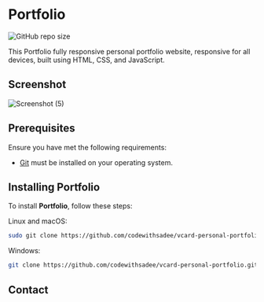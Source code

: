 # Portfolio

![GitHub repo size](https://img.shields.io/github/repo-size/codewithsadee/vcard-personal-portfolio)



This Portfolio fully responsive personal portfolio website, responsive for all devices, built using HTML, CSS, and JavaScript.

## Screenshot

![Screenshot (5)](https://github.com/ADItya0367/Portfolio/assets/113133103/570591f2-36de-4f41-87c6-7f38a84f1cd7)


## Prerequisites

Ensure you have met the following requirements:

* [Git](https://git-scm.com/downloads "Download Git") must be installed on your operating system.

## Installing Portfolio

To install **Portfolio**, follow these steps:

Linux and macOS:

```bash
sudo git clone https://github.com/codewithsadee/vcard-personal-portfolio.git
```

Windows:

```bash
git clone https://github.com/codewithsadee/vcard-personal-portfolio.git
```

## Contact

